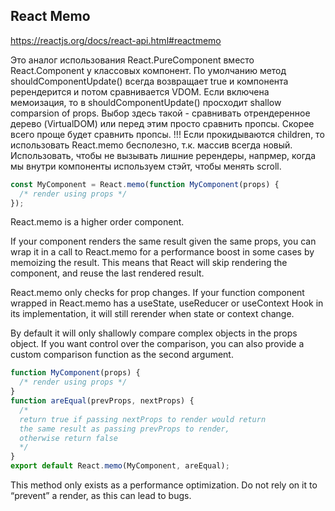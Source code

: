 
## React Memo
https://reactjs.org/docs/react-api.html#reactmemo

Это аналог использования React.PureComponent вместо React.Component у классовых компонент.
По умолчанию метод shouldComponentUpdate() всегда возвращает true и компонента ререндерится и потом сравнивается VDOM.
Если включена мемоизация, то в shouldComponentUpdate() просходит shallow comparsion of props.
Выбор здесь такой - сравнивать отрендеренное дерево (VirtualDOM) или перед этим просто сравнить пропсы.
Скорее всего проще будет сравнить пропсы.
!!! Если прокидываются children, то использовать React.memo бесполезно, т.к. массив всегда новый.
Использовать, чтобы не вызывать лишние ререндеры, напрмер, когда мы внутри компоненты используем стэйт, чтобы менять scroll.

```typescript jsx
const MyComponent = React.memo(function MyComponent(props) {
  /* render using props */
});
```
React.memo is a higher order component.

If your component renders the same result given the same props, you can wrap it in a call to React.memo for a performance boost in some cases by memoizing the result. 
This means that React will skip rendering the component, and reuse the last rendered result.

React.memo only checks for prop changes. If your function component wrapped in React.memo has a useState, useReducer or useContext Hook in its implementation, it will still rerender when state or context change.

By default it will only shallowly compare complex objects in the props object. If you want control over the comparison, you can also provide a custom comparison function as the second argument.
```typescript jsx
function MyComponent(props) {
  /* render using props */
}
function areEqual(prevProps, nextProps) {
  /*
  return true if passing nextProps to render would return
  the same result as passing prevProps to render,
  otherwise return false
  */
}
export default React.memo(MyComponent, areEqual);
```
This method only exists as a performance optimization. Do not rely on it to “prevent” a render, as this can lead to bugs.
